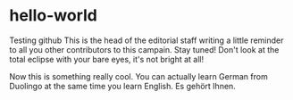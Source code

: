 # hello-world
Testing github
This is the head of the editorial staff writing a little reminder to all you other contributors to this campain.
Stay tuned! Don't look at the total eclipse with your bare eyes, it's not bright at all!

Now this is something really cool. You can actually learn German from Duolingo at the same time you learn English.
Es gehört Ihnen.

